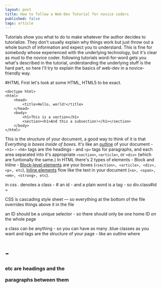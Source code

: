 ```yaml
---
layout: post
title: How to follow a Web-Dev Tutorial for novice coders
published: false
tags: article
---
```


Tutorials show you what to do to make whatever the author decides to tutorialize. They don't usually explain why things work but just throw out a whole bunch of information and expect you to understand.
This is fine for somebody whose experienced with the underlying technology, but it's clear as mud to the novice coder.
following tutorials word-for-word gets you what's described in the tutorial, understanding the underlying stuff is the hard part, so here I'll try to explain the basics of web-dev in a novice-friendly way.

#HTML
First let's look at some HTML, HTML5 to be exact. 

    <doctype html>
    <html>
        <head>
            <title>Hello, world!</title>
        </head>
        <body>
            <h1>This is a section</h1>
            <section><h1>And this a subsection!</h1></section>
        </body>
    </html>

This is the structure of your document, a good way to think of it is that <em>Everything is boxes inside of boxes</em>.
It's like an [outline](http://gsnedders.html5.org/outliner/) of your document - `<h1>` - `<h6>` tags are the headings - and `<p>` tags for paragraphs, and each area separated into it's appropriate `<section>`, `<article>`, or `<div>` (which are funtionally the same.)
In HTML there's 2 types of elements - Block and Inline - [Block-level elements](http://www.tutorialchip.com/tutorials/html5-block-level-elements-complete-list/) are your boxes (`<section>, <article>, <div>, <p>, etc`), [Inline elements](http://www.tutorialchip.com/tutorials/inline-elements-list-whats-new-in-html5/) flow like the text in your document (`<a>, <span>, <em>, <strong>, etc`).



in css . denotes a class - # an id - and a plain word is a tag - so div.class#id = <div class="class" id="id"> </div>

CSS is cascading style sheet — so everything at the bottom of the file overrides things above it in the file

an ID should be a unique selector - so there should only be one home ID on the whole page

a class can be anything - so you can have as many .blue classes as you want
and tags are the structure of your page - like an outline where <h1> - <h3> etc are headings and the <p> paragraphs between them



